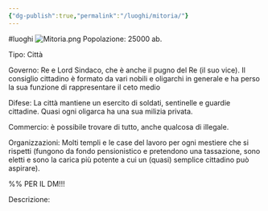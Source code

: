 ```yaml
---
{"dg-publish":true,"permalink":"/luoghi/mitoria/"}
---
```


#luoghi 
![Mitoria.png](/img/user/Images/Mitoria.png)
Popolazione: 25000 ab.

Tipo: Città

Governo: Re e Lord Sindaco, che è anche il pugno del Re (il suo vice). Il consiglio cittadino è formato da vari nobili e oligarchi in generale e ha perso la sua funzione di rappresentare il ceto medio

Difese: La città mantiene un esercito di soldati, sentinelle e guardie cittadine. Quasi ogni oligarca ha una sua milizia privata.

Commercio: è possibile trovare di tutto, anche qualcosa di illegale.

Organizzazioni: Molti templi e le case del lavoro per ogni mestiere che si rispetti (fungono da fondo pensionistico e pretendono una tassazione, sono eletti e sono la carica più potente a cui un (quasi) semplice cittadino può aspirare).

%% PER IL DM!!! 

Descrizione: 
